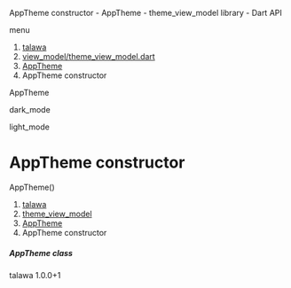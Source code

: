 




AppTheme constructor - AppTheme - theme\_view\_model library - Dart API







menu

1. [talawa](../../index.html)
2. [view\_model/theme\_view\_model.dart](../../view_model_theme_view_model/view_model_theme_view_model-library.html)
3. [AppTheme](../../view_model_theme_view_model/AppTheme-class.html)
4. AppTheme constructor

AppTheme


dark\_mode

light\_mode




# AppTheme constructor


AppTheme()

 


1. [talawa](../../index.html)
2. [theme\_view\_model](../../view_model_theme_view_model/view_model_theme_view_model-library.html)
3. [AppTheme](../../view_model_theme_view_model/AppTheme-class.html)
4. AppTheme constructor

##### AppTheme class





talawa
1.0.0+1






